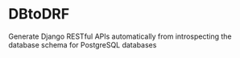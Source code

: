 # DBtoDRF
Generate Django RESTful APIs automatically from introspecting the database schema for PostgreSQL databases
